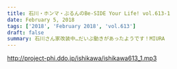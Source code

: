 ```yaml
---
title: 石川・ホンマ・ぶるんのBe-SIDE Your Life! vol.613-1
date: February 5, 2018
tags: ['2018', 'February 2018', 'vol.613']
draft: false
summary: 石川さん家改装中…だいぶ動きがあったようです！MIURA
---
```


http://project-phi.ddo.jp/ishikawa/ishikawa613_1.mp3